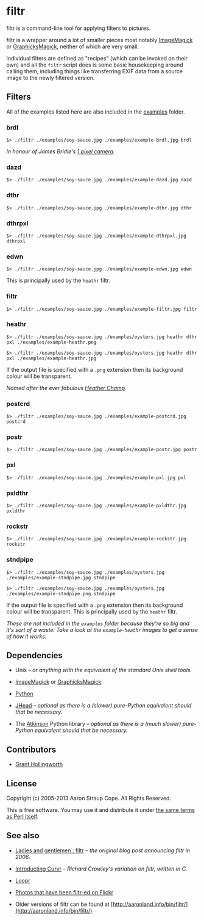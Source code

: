 filtr
==

filtr is a command-line tool for applying filters to pictures.

filtr is a wrapper around a lot of smaller pieces most notably [ImageMagick](http://www.imagemagick.org/)
or [GraphicksMagick](http://www.graphicsmagick.org/), neither of which are very small.

Individual filters are defined as "recipes" (which can be invoked on their own)
and all the `filtr` script does is some basic housekeeping around calling them,
including things like transferring EXIF data from a source image to the newly
filtered version.

Filters
--

All of the examples listed here are also included in the [examples](./examples) folder.

### brdl

	$> ./filtr ./examples/soy-sauce.jpg ./examples/example-brdl.jpg brdl

_In honour of James Bridle's [1 pixel camera](http://shorttermmemoryloss.com/portfolio/project/1-pixel-camera/)._

### dazd

	$> ./filtr ./examples/soy-sauce.jpg ./examples/example-dazd.jpg dazd

### dthr

	$> ./filtr ./examples/soy-sauce.jpg ./examples/example-dthr.jpg dthr

### dthrpxl

	$> ./filtr ./examples/soy-sauce.jpg ./examples/example-dthrpxl.jpg dthrpxl

### edwn

	$> ./filtr ./examples/soy-sauce.jpg ./examples/example-edwn.jpg edwn

This is principally used by the `heathr` filtr.

### filtr

	$> ./filtr ./examples/soy-sauce.jpg ./examples/example-filtr.jpg filtr

### heathr

	$> ./filtr ./examples/soy-sauce.jpg ./examples/oysters.jpg heathr dthr pxl ./examples/example-heathr.png

	$> ./filtr ./examples/soy-sauce.jpg ./examples/oysters.jpg heathr dthr pxl ./examples/example-heathr.jpg

If the output file is specified with a `.png` extension then its background
colour will be transparent.

_Named after the ever fabulous [Heather Champ](http://www.hchamp.com/)._

### postcrd

	$> ./filtr ./examples/soy-sauce.jpg ./examples/example-postcrd.jpg postcrd

### postr

	$> ./filtr ./examples/soy-sauce.jpg ./examples/example-postr.jpg postr

### pxl

	$> ./filtr ./examples/soy-sauce.jpg ./examples/example-pxl.jpg pxl

### pxldthr

	$> ./filtr ./examples/soy-sauce.jpg ./examples/example-pxldthr.jpg pxldthr

### rockstr

	$> ./filtr ./examples/soy-sauce.jpg ./examples/example-rockstr.jpg rockstr

### stndpipe

	$> ./filtr ./examples/soy-sauce.jpg ./examples/oysters.jpg ./examples/example-stndpipe.jpg stndpipe

	$> ./filtr ./examples/soy-sauce.jpg ./examples/oysters.jpg ./examples/example-stndpipe.png stndpipe

If the output file is specified with a `.png` extension then its background
colour will be transparent. This is principally used by the `heathr` filtr.

_These are not included in the `examples` folder because they're so big and it's
sort of a waste. Take a look at the `example-heathr` images to get a sense of
how it works._

Dependencies
--

* Unix – _or anything with the equivalent of the standard Unix shell tools._

* [ImageMagick](http://www.imagemagick.org/) or [GraphicksMagick](http://www.graphicsmagick.org/)

* [Python](http://www.python.org/)

* [JHead](http://www.sentex.net/~mwandel/jhead/) – _optional as there is a
  (slower) pure-Python equivalent should that be necessary._

* The [Atkinson](https://github.com/migurski/atkinson) Python library – _optional
  as there is a (much slower) pure-Python equivalent should that be necessary._

Contributors
--

* [Grant Hollingworth](http://antiflux.org/~grant/)

License
--

Copyright (c) 2005-2013 Aaron Straup Cope. All Rights Reserved.

This is free software. You may use it and distribute it under [the same terms as Perl itself](http://dev.perl.org/licenses/artistic.html).

See also
--

* [Ladies and gentlemen : filtr](http://www.aaronland.info/weblog/2006/07/31/baconmelon/#filtr) – _the original blog post announcing filtr in 2006._

* [Introducting Curvr](http://rcrowley.org/2007/11/08/introducing-curvr.html) –  _Richard Crowley's variation on filtr, written in C._

* [Loopr](https://github.com/straup/loopr)

* [Photos that have been filtr-ed on Flickr](http://www.flickr.com/photos/tags/filtr:process=)

* Older versions of filtr can be found at [http://aaronland.info/bin/filtr/](http://aaronland.info/bin/filtr/)

